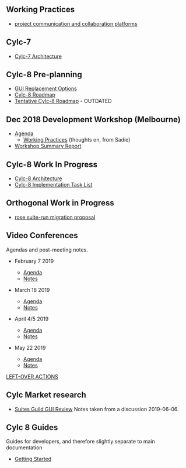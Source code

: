 
## Working Practices
- [project communication and collaboration platforms](project-collab.md)

## Cylc-7
- [Cylc-7 Architecture](cylc-7-architecture)

## Cylc-8 Pre-planning
- [GUI Replacement Options](gui-replacement-options)
- [Cylc-8 Roadmap](cylc-8-roadmap)
- [Tentative Cylc-8 Roadmap](cylc-8-roadmap) - OUTDATED

## Dec 2018 Development Workshop (Melbourne)
- [Agenda](dec-workshop-agenda)
  - [Working Practices](practices-prompts) (thoughts on, from Sadie)
- [Workshop Summary Report](dec-workshop-report)

## Cylc-8 Work In Progress
- [Cylc-8 Architecture](cylc-8-architecture)
- [Cylc-8 Implementation Task List](cylc-8-tasks)

## Orthogonal Work in Progress
- [rose suite-run migration proposal](proposal-rose-suite-run.md)
 
## Video Conferences

Agendas and post-meeting notes.

- February 7 2019
  - [Agenda](meetings/vc-feb-2019-agenda.md)
  - [Notes](meetings/vc-feb-2019-summary.md)

- March 18 2019
  - [Agenda](meetings/vc-mar-2019-agenda.md)
  - [Notes](meetings/vc-mar-2019-summary.md)

- April 4/5 2019
  - [Agenda](meetings/vc-4-apr-2019-agenda.md)
  - [Notes](meetings/vc-4-apr-2019-summary.md)

- May 22 2019
  - [Agenda](meetings/vc-22-may-2019-agenda.md)
  - [Notes](meetings/vc-22-may-2019-summary.md)

[LEFT-OVER ACTIONS](meetings/left-over-actions.md)

## Cylc Market research
- [Suites Guild GUI Review](research/20190606-suites-guild-cylc-gui-review.md) Notes taken from a discussion 2019-06-06.

## Cylc 8 Guides
Guides for developers, and therefore slightly separate to main documentation
- [Getting Started](howto/environment.md)
